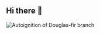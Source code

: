 ## Hi there 👋


![Autoignition of Douglas-fir branch](https://github.com/user-attachments/assets/58460849-a295-4829-ace6-a5e08c07120e)



<!--
**javaldivia/javaldivia** is a ✨ _special_ ✨ repository because its `README.md` (this file) appears on your GitHub profile.

Here are some ideas to get you started:

- 🔭 I’m currently working on ...
- 🌱 I’m currently learning ...
- 👯 I’m looking to collaborate on ...
- 🤔 I’m looking for help with ...
- 💬 Ask me about ...
- 📫 How to reach me: ...
- 😄 Pronouns: ...
- ⚡ Fun fact: ...
-->
